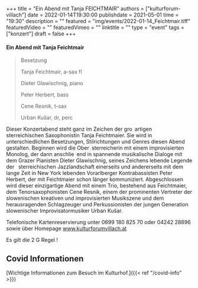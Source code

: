 +++
title = "Ein Abend mit Tanja FEICHTMAIR"
authors = ["kulturforum-villach"]
date = 2022-01-14T19:30:00
publishdate = 2021-05-01
time = "19:30"
description = ""
featured = "img/events/2022-01-14_Feichtmair.tiff"
featuredVideo = ""
featuredVimeo = ""
linktitle = ""
type = "event"
tags = ["konzert"]
draft = false
+++

#### Ein Abend mit Tanja Feichtmair

>Besetzung
>
>Tanja Feichtmair, a-sax fl
>
>Dieter Glawischnig, piano
>
>Peter Herbert, bass
>
>Cene Resnik, t-sax
>
>Urban Kušar, dr, perc


Dieser Konzertabend steht ganz im Zeichen der gro artigen  sterreichischen Saxophonistin Tanja Feichtmaier. Sie wird in unterschiedlichen Besetzungen, Stilrichtungen und Genres diesen Abend gestalten. Beginnen wird die Ober sterreicherin mit einem improvisierten Monolog, der dann anschlie end in spannende musikalische Dialoge mit dem Grazer Pianisten Dieter Glawischnig, seines Zeichens lebende Legende der  sterreichischen Jazzlandschaft einerseits und andererseits mit dem lange Zeit in New York
lebenden Vorarlberger Kontrabassisten Peter Herbert, der mit Feichtmaier schon länger kommuniziert.
Abgeschlossen wird dieser einzigartige Abend mit einem Trio, bestehend aus Feichtmaier, dem Tenorsaxophonisten Cene Resnik, einem der prominenten Vertreter der slowenischen kreativen und improvisierten Musikszene und dem herausragenden Schlagzeuger und Perkussionisten der jungen Generation slowenischer Improvisatormusiker Urban Kušar.

Telefonische Kartenreservierung unter 0699 180 825 70 oder 04242 28896  sowie über Homepage www.kulturforumvillach.at                             

Es gilt die 2 G Regel !


## Covid Informationen

[Wichtige Informationen zum Besuch im Kulturhof.]({{< ref "/covid-info" >}})
